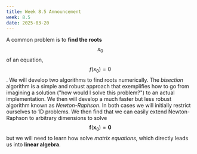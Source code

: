 ```yaml
---
title: Week 8.5 Announcement
week: 8.5
date: 2025-03-20
---
```


A common problem is to **find the roots** $$x_0$$ of an equation,
$$f(x_0)=0$$. We will develop two algorithms to find roots
numerically. The *bisection* algorithm is a simple and robust approach
that exemplifies how to go from imagining a solution ("how would I
solve this problem?") to an actual implementation. We then will
develop a much faster but less robust algorithm known as
*Newton-Raphson*. In both cases we will initially restrict ourselves
to 1D problems. We then find that we can easily extend Newton-Raphson
to arbitrary dimensions to solve $$\mathbf{f}(\mathbf{x}_0) =
\mathbf{0}$$ but we will need to learn how solve *matrix equations*,
which directly leads us into **linear algebra**.
